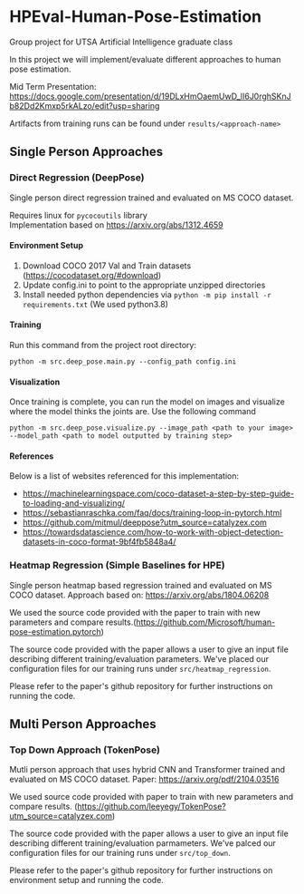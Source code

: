 # HPEval-Human-Pose-Estimation
Group project for UTSA Artificial Intelligence graduate class

In this project we will implement/evaluate different approaches to human pose estimation.

Mid Term Presentation: https://docs.google.com/presentation/d/19DLxHmOaemUwD_lI6J0rghSKnJb82Dd2Kmxp5rkALzo/edit?usp=sharing


Artifacts from training runs can be found under `results/<approach-name>`

## Single Person Approaches

### Direct Regression (DeepPose)

Single person direct regression trained and evaluated on MS COCO dataset.

Requires linux for `pycocoutils` library <br>
Implementation based on https://arxiv.org/abs/1312.4659

#### Environment Setup
1. Download COCO 2017 Val and Train datasets (https://cocodataset.org/#download)
2. Update config.ini to point to the appropriate unzipped directories
3. Install needed python dependencies via `python -m pip install -r requirements.txt` (We used python3.8)

#### Training
Run this command from the project root directory:
```
python -m src.deep_pose.main.py --config_path config.ini
```

#### Visualization
Once training is complete, you can run the model on images and visualize where the model thinks the joints are.
Use the following command
```
python -m src.deep_pose.visualize.py --image_path <path to your image> --model_path <path to model outputted by training step>
```

#### References
Below is a list of websites referenced for this implementation:
- https://machinelearningspace.com/coco-dataset-a-step-by-step-guide-to-loading-and-visualizing/
- https://sebastianraschka.com/faq/docs/training-loop-in-pytorch.html
- https://github.com/mitmul/deeppose?utm_source=catalyzex.com
- https://towardsdatascience.com/how-to-work-with-object-detection-datasets-in-coco-format-9bf4fb5848a4/

### Heatmap Regression (Simple Baselines for HPE)

Single person heatmap based regression trained and evaluated on MS COCO dataset.
Approach based on: https://arxiv.org/abs/1804.06208

We used the source code provided with the paper to train with new parameters and compare results.(https://github.com/Microsoft/human-pose-estimation.pytorch)

The source code provided with the paper allows a user to give an input file describing different training/evaluation parameters. We've placed our configuration files for our training runs under `src/heatmap_regression`.

Please refer to the paper's github repository for further instructions on running the code.

## Multi Person Approaches

### Top Down Approach (TokenPose)

Mutli person approach that uses hybrid CNN and Transformer trained and evaluated on MS COCO dataset.
Paper: https://arxiv.org/pdf/2104.03516

We used source code provided with paper to train with new parameters and compare results. (https://github.com/leeyegy/TokenPose?utm_source=catalyzex.com)

The source code provided with the paper allows a user to give an input file describing different training/evaluation parmameters. We've palced our configuration files for our training runs under `src/top_down`.

Please refer to the paper's github repository for further instructions on environment setup and running the code.